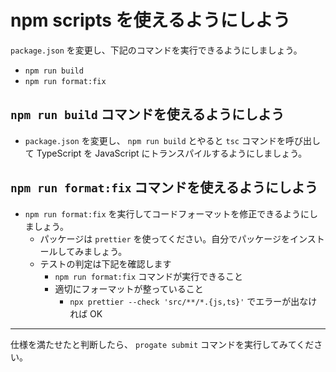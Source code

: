 # npm scripts を使えるようにしよう

`package.json` を変更し、下記のコマンドを実行できるようにしましょう。

- `npm run build`
- `npm run format:fix`

## `npm run build` コマンドを使えるようにしよう

- `package.json` を変更し、 `npm run build` とやると `tsc` コマンドを呼び出して TypeScript を JavaScript にトランスパイルするようにしましょう。

## `npm run format:fix` コマンドを使えるようにしよう

- `npm run format:fix` を実行してコードフォーマットを修正できるようにしましょう。
  - パッケージは `prettier` を使ってください。自分でパッケージをインストールしてみましょう。
  - テストの判定は下記を確認します
    - `npm run format:fix` コマンドが実行できること
    - 適切にフォーマットが整っていること
      - `npx prettier --check 'src/**/*.{js,ts}'` でエラーが出なければ OK

----
仕様を満たせたと判断したら、 `progate submit` コマンドを実行してみてください。
